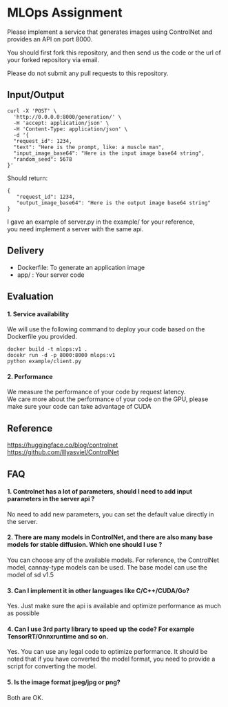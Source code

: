 # MLOps Assignment

Please implement a service that generates images using ControlNet and provides an API on port 8000.

You should first fork this repository, and then send us the code or the url of your forked repository via email.

Please do not submit any pull requests to this repository.

## Input/Output
```
curl -X 'POST' \
  'http://0.0.0.0:8000/generation/' \
  -H 'accept: application/json' \
  -H 'Content-Type: application/json' \
  -d '{
  "request_id": 1234,
  "text": "Here is the prompt, like: a muscle man",
  "input_image_base64": "Here is the input image base64 string",
  "random_seed": 5678
}'
```

Should return:

```
{
   "request_id": 1234,
   "output_image_base64": "Here is the output image base64 string"
}
```

I gave an example of server.py in the example/ for your reference,  
you need implement a server with the same api.   

## Delivery
- Dockerfile: To generate an application image
- app/ : Your server code

## Evaluation
#### 1. Service availability     
We will use the following command to deploy your code based on the Dockerfile you provided.   
```
docker build -t mlops:v1 .
docekr run -d -p 8000:8000 mlops:v1
python example/client.py
```

#### 2. Performance   
We measure the performance of your code by request latency.    
We care more about the performance of your code on the GPU, please make sure your code can take advantage of CUDA

## Reference
https://huggingface.co/blog/controlnet     
https://github.com/lllyasviel/ControlNet    

## FAQ
#### 1. Controlnet has a lot of parameters, should I need to add input parameters in the server api ?  
No need to add new parameters, you can set the default value directly in the server.

#### 2. There are many models in ControlNet, and there are also many base models for stable diffusion. Which one should I use ?
You can choose any of the available models. For reference, the ControlNet model, cannay-type models can be used. The base model can use the model of sd v1.5

#### 3. Can I implement it in other languages like C/C++/CUDA/Go?  
Yes. Just make sure the api is available and optimize performance as much as possible  

#### 4. Can I use 3rd party library to speed up the code? For example TensorRT/Onnxruntime and so on.   
Yes. You can use any legal code to optimize performance. It should be noted that if you have converted the model format, you need to provide a script for converting the model.

#### 5. Is the image format jpeg/jpg or png?
Both are OK.


